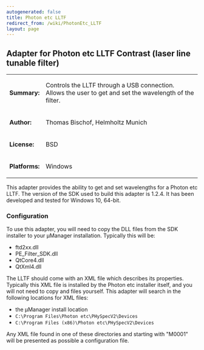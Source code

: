 ```yaml
---
autogenerated: false
title: Photon etc LLTF
redirect_from: /wiki/PhotonEtc_LLTF
layout: page
---
```


## Adapter for Photon etc LLTF Contrast (laser line tunable filter)

<table>
<tr>
<td markdown="1">

**Summary:**

</td>
<td markdown="1">

Controls the LLTF through a USB connection. 
Allows the user to get and set the wavelength of the filter.

</td>
</tr>
<tr>
<td markdown="1">

**Author:**

</td>
<td markdown="1">

Thomas Bischof, Helmholtz Munich

</td>
</tr>
<tr>
<td markdown="1">

**License:**

</td>
<td markdown="1">

BSD

</td>
</tr>
<tr>
<td markdown="1">

**Platforms:**

</td>
<td markdown="1">

Windows

</td>
</tr>
</table>

This adapter provides the ability to get and set wavelengths for a Photon etc LLTF.
The version of the SDK used to build this adapter is 1.2.4.
It has been developed and tested for Windows 10, 64-bit.

### Configuration

To use this adapter, you will need to copy the DLL files from the SDK installer to your µManager installation.
Typically this will be:
* ftd2xx.dll
* PE_Filter_SDK.dll
* QtCore4.dll
* QtXml4.dll

The LLTF should come with an XML file which describes its properties. 
Typically this XML file is installed by the Photon etc installer itself, and you will not need to copy and files yourself.
This adapter will search in the following locations for XML files:
* the µManager install location 
* `C:\Program Files\Photon etc\PHySpecV2\Devices`
* `C:\Program Files (x86)\Photon etc\PHySpecV2\Devices`

Any XML file found in one of these directories and starting with "M0001" will be presented as possible a configuration file.
